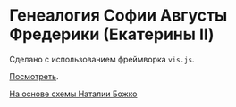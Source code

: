 # Генеалогия Софии Августы Фредерики (Екатерины II)

Сделано с использованием фреймворка `vis.js`.

[Посмотреть](https://yababay.github.io/genealogy-ekaterina--ii/).

[На основе схемы Наталии Божко](https://www.youtube.com/watch?v=ZtZDJsxrJ9k)

